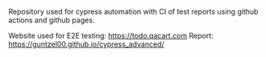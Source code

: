 Repository used for cypress automation with CI of test reports using github actions and github pages.

Website used for E2E testing: https://todo.qacart.com
Report: https://guntzel00.github.io/cypress_advanced/
